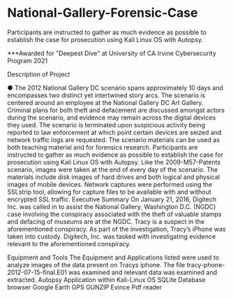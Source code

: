 # National-Gallery-Forensic-Case
Participants are instructed to gather as much evidence as possible to establish the case for prosecution using Kali Linux OS with Autopsy.

***Awarded for "Deepest Dive" at University of CA Irvine Cybersecurity Program 2021

Description of Project

● The 2012 National Gallery DC scenario spans approximately 10 days and encompasses two
distinct yet intertwined story arcs. The scenario is centered around an employee at the National
Gallery DC Art Gallery. Criminal plans for both theft and defacement are discussed amongst
actors during the scenario, and evidence may remain across the digital devices they used. The
scenario is terminated upon suspicious activity being reported to law enforcement at which point
certain devices are seized and network traffic logs are requested. The scenario materials can be
used as both teaching material and for forensics research. Participants are instructed to gather
as much evidence as possible to establish the case for prosecution using Kali Linux OS with
Autopsy. Like the 2009-M57-Patents scenario, images were taken at the end of every day of the
scenario. The materials include disk images of hard drives and both logical and physical images
of mobile devices. Network captures were performed using the SSLstrip tool, allowing for capture
files to be available with and without encrypted SSL traffic.
Executive Summary
On January 21, 2016, Digitech Inc. was called in to assist the National Gallery, Washington D.C.
(NGDC) case involving the conspiracy associated with the theft of valuable stamps and defacing
of museums are at the NGDC. Tracy is a suspect in the aforementioned conspiracy.
As part of the investigation, Tracy’s iPhone was taken into custody.
Digitech, Inc. was tasked with investigating evidence relevant to the aforementioned conspiracy.

Equipment and Tools
The Equipment and Applications listed were used to analyze images of the data present on
Tracys iphone. The file tracy-phone-2012-07-15-final.E01 was examined and relevant data was
examined and extracted.
Autopsy Application within Kali-Linux OS
SQLite Database browser
Google Earth GPS
GUNZIP
Evince Pdf reader
